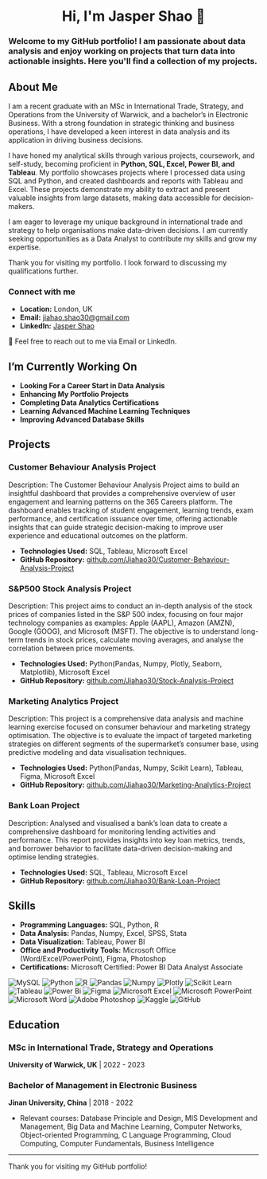 
<!--
**Jiahao30/Jiahao30** is a ✨ _special_ ✨ repository because its `README.md` (this file) appears on your GitHub profile.

Here are some ideas to get you started:

- 🔭 I’m currently working on ...
- 🌱 I’m currently learning ...
- 👯 I’m looking to collaborate on ...
- 🤔 I’m looking for help with ...
- 💬 Ask me about ...
- 📫 How to reach me: ...
- 😄 Pronouns: ...
- ⚡ Fun fact: ...
-->

<h1 align="center">Hi, I'm Jasper Shao 👋</h1>

### Welcome to my GitHub portfolio! I am passionate about data analysis and enjoy working on projects that turn data into actionable insights. Here you'll find a collection of my projects.

## About Me

I am a recent graduate with an MSc in International Trade, Strategy, and Operations from the University of Warwick, and a bachelor’s in Electronic Business. With a strong foundation in strategic thinking and business operations, I have developed a keen interest in data analysis and its application in driving business decisions.

I have honed my analytical skills through various projects, coursework, and self-study, becoming proficient in **Python, SQL, Excel, Power BI, and Tableau**. My portfolio showcases projects where I processed data using SQL and Python, and created dashboards and reports with Tableau and Excel. These projects demonstrate my ability to extract and present valuable insights from large datasets, making data accessible for decision-makers.

I am eager to leverage my unique background in international trade and strategy to help organisations make data-driven decisions. I am currently seeking opportunities as a Data Analyst to contribute my skills and grow my expertise.

Thank you for visiting my portfolio. I look forward to discussing my qualifications further.

### Connect with me
- **Location:** London, UK
- **Email:** jiahao.shao30@gmail.com
- **LinkedIn:** [Jasper Shao](https://www.linkedin.com/in/jasper-shao/)

💬 Feel free to reach out to me via Email or LinkedIn.

## I’m Currently Working On
- **Looking For a Career Start in Data Analysis**
- **Enhancing My Portfolio Projects**
- **Completing Data Analytics Certifications**
- **Learning Advanced Machine Learning Techniques**
- **Improving Advanced Database Skills**

## Projects
### Customer Behaviour Analysis Project
Description: The Customer Behaviour Analysis Project aims to build an insightful dashboard that provides a comprehensive overview of user engagement and learning patterns on the 365 Careers platform. The dashboard enables tracking of student engagement, learning trends, exam performance, and certification issuance over time, offering actionable insights that can guide strategic decision-making to improve user experience and educational outcomes on the platform.
- **Technologies Used:** SQL, Tableau, Microsoft Excel
- **GitHub Repository:** [github.com/Jiahao30/Customer-Behaviour-Analysis-Project](https://github.com/Jiahao30/Customer-Behaviour-Analysis-Project)

### S&P500 Stock Analysis Project
Description: This project aims to conduct an in-depth analysis of the stock prices of companies listed in the S&P 500 index, focusing on four major technology companies as examples: Apple (AAPL), Amazon (AMZN), Google (GOOG), and Microsoft (MSFT). The objective is to understand long-term trends in stock prices, calculate moving averages, and analyse the correlation between price movements.
- **Technologies Used:** Python(Pandas, Numpy, Plotly, Seaborn, Matplotlib), Microsoft Excel
- **GitHub Repository:** [github.com/Jiahao30/Stock-Analysis-Project](https://github.com/Jiahao30/Stock-Analysis-Project)

### Marketing Analytics Project
Description: This project is a comprehensive data analysis and machine learning exercise focused on consumer behaviour and marketing strategy optimisation. The objective is to evaluate the impact of targeted marketing strategies on different segments of the supermarket’s consumer base, using predictive modeling and data visualisation techniques.
- **Technologies Used:** Python(Pandas, Numpy, Scikit Learn), Tableau, Figma, Microsoft Excel
- **GitHub Repository:** [github.com/Jiahao30/Marketing-Analytics-Project](https://github.com/Jiahao30/Marketing-Analytics-Project)

### Bank Loan Project
Description: Analysed and visualised a bank’s loan data to create a comprehensive dashboard for monitoring lending activities and performance. This report provides insights into key loan metrics, trends, and borrower behavior to facilitate data-driven decision-making and optimise lending strategies.
- **Technologies Used:** SQL, Tableau, Microsoft Excel
- **GitHub Repository:** [github.com/Jiahao30/Bank-Loan-Project](https://github.com/Jiahao30/Bank-Loan-Project)

## Skills
- **Programming Languages:** SQL, Python, R
- **Data Analysis:** Pandas, Numpy, Excel, SPSS, Stata
- **Data Visualization:** Tableau, Power BI
- **Office and Productivity Tools:** Microsoft Office (Word/Excel/PowerPoint), Figma, Photoshop
- **Certifications:** Microsoft Certified: Power BI Data Analyst Associate

![MySQL](https://img.shields.io/badge/MySQL-005C84?style=for-the-badge&logo=mysql&logoColor=white)
![Python](https://img.shields.io/badge/python-3670A0?style=for-the-badge&logo=python&logoColor=ffdd54)
![R](https://img.shields.io/badge/r-%23276DC3.svg?style=for-the-badge&logo=r&logoColor=white)
![Pandas](https://img.shields.io/badge/pandas-%23150458.svg?style=for-the-badge&logo=pandas&logoColor=white)
![Numpy](https://img.shields.io/badge/Numpy-777BB4?style=for-the-badge&logo=numpy&logoColor=white)
![Plotly](https://img.shields.io/badge/Plotly-239120?style=for-the-badge&logo=plotly&logoColor=white)
![Scikit Learn](https://img.shields.io/badge/scikit_learn-F7931E?style=for-the-badge&logo=scikit-learn&logoColor=white)
![Tableau](https://img.shields.io/badge/Tableau-E97627?style=for-the-badge&logo=Tableau&logoColor=white)
![Power Bi](https://img.shields.io/badge/power_bi-F2C811?style=for-the-badge&logo=powerbi&logoColor=black)
![Figma](https://img.shields.io/badge/Figma-F24E1E?style=for-the-badge&logo=figma&logoColor=white)
![Microsoft Excel](https://img.shields.io/badge/Microsoft_Excel-217346?style=for-the-badge&logo=microsoft-excel&logoColor=white)
![Microsoft PowerPoint](https://img.shields.io/badge/Microsoft_PowerPoint-B7472A?style=for-the-badge&logo=microsoft-powerpoint&logoColor=white)
![Microsoft Word](https://img.shields.io/badge/Microsoft_Word-2B579A?style=for-the-badge&logo=microsoft-word&logoColor=white)
![Adobe Photoshop](https://img.shields.io/badge/Adobe%20Photoshop-31A8FF?style=for-the-badge&logo=Adobe%20Photoshop&logoColor=black)
![Kaggle](https://img.shields.io/badge/Kaggle-20BEFF?style=for-the-badge&logo=Kaggle&logoColor=white)
![GitHub](https://img.shields.io/badge/github-%23121011.svg?style=for-the-badge&logo=github&logoColor=white)


## Education

### MSc in International Trade, Strategy and Operations
**University of Warwick, UK** | 2022 - 2023

### Bachelor of Management in Electronic Business
**Jinan University, China** | 2018 - 2022
- Relevant courses: Database Principle and Design, MIS Development and Management, Big Data and Machine Learning, Computer Networks, Object-oriented Programming, C Language Programming, Cloud Computing, Computer Fundamentals, Business Intelligence


---

Thank you for visiting my GitHub portfolio!
